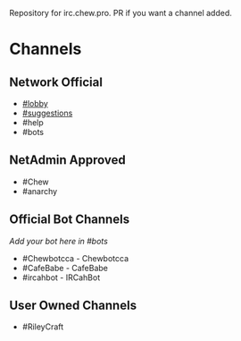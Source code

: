 Repository for irc.chew.pro. PR if you want a channel added.

# Channels

## Network Official
- [#lobby](channels/lobby)
- [#suggestions](channels/suggestions)
- #help
- #bots

## NetAdmin Approved
- #Chew
- #anarchy

## Official Bot Channels
_Add your bot here in #bots_
- #Chewbotcca - Chewbotcca
- #CafeBabe - CafeBabe
- #ircahbot - IRCahBot

## User Owned Channels
- #RileyCraft
